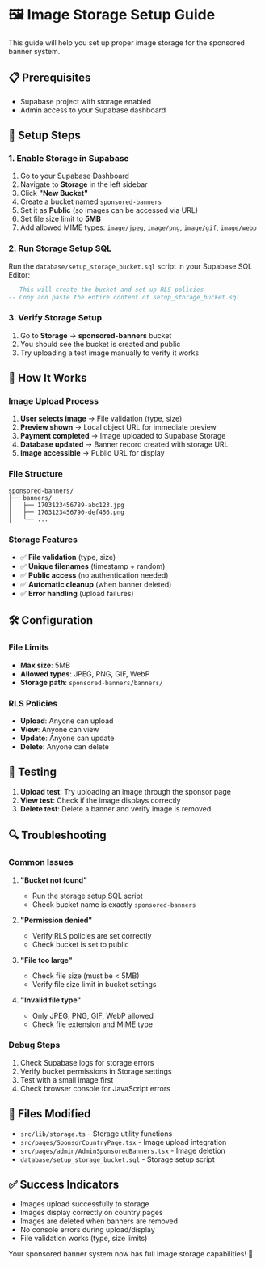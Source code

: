 # 🖼️ Image Storage Setup Guide

This guide will help you set up proper image storage for the sponsored banner system.

## 📋 Prerequisites

- Supabase project with storage enabled
- Admin access to your Supabase dashboard

## 🚀 Setup Steps

### 1. Enable Storage in Supabase

1. Go to your Supabase Dashboard
2. Navigate to **Storage** in the left sidebar
3. Click **"New Bucket"**
4. Create a bucket named `sponsored-banners`
5. Set it as **Public** (so images can be accessed via URL)
6. Set file size limit to **5MB**
7. Add allowed MIME types: `image/jpeg`, `image/png`, `image/gif`, `image/webp`

### 2. Run Storage Setup SQL

Run the `database/setup_storage_bucket.sql` script in your Supabase SQL Editor:

```sql
-- This will create the bucket and set up RLS policies
-- Copy and paste the entire content of setup_storage_bucket.sql
```

### 3. Verify Storage Setup

1. Go to **Storage** → **sponsored-banners** bucket
2. You should see the bucket is created and public
3. Try uploading a test image manually to verify it works

## 🔧 How It Works

### Image Upload Process

1. **User selects image** → File validation (type, size)
2. **Preview shown** → Local object URL for immediate preview
3. **Payment completed** → Image uploaded to Supabase Storage
4. **Database updated** → Banner record created with storage URL
5. **Image accessible** → Public URL for display

### File Structure

```
sponsored-banners/
├── banners/
│   ├── 1703123456789-abc123.jpg
│   ├── 1703123456790-def456.png
│   └── ...
```

### Storage Features

- ✅ **File validation** (type, size)
- ✅ **Unique filenames** (timestamp + random)
- ✅ **Public access** (no authentication needed)
- ✅ **Automatic cleanup** (when banner deleted)
- ✅ **Error handling** (upload failures)

## 🛠️ Configuration

### File Limits
- **Max size**: 5MB
- **Allowed types**: JPEG, PNG, GIF, WebP
- **Storage path**: `sponsored-banners/banners/`

### RLS Policies
- **Upload**: Anyone can upload
- **View**: Anyone can view
- **Update**: Anyone can update
- **Delete**: Anyone can delete

## 🧪 Testing

1. **Upload test**: Try uploading an image through the sponsor page
2. **View test**: Check if the image displays correctly
3. **Delete test**: Delete a banner and verify image is removed

## 🔍 Troubleshooting

### Common Issues

1. **"Bucket not found"**
   - Run the storage setup SQL script
   - Check bucket name is exactly `sponsored-banners`

2. **"Permission denied"**
   - Verify RLS policies are set correctly
   - Check bucket is set to public

3. **"File too large"**
   - Check file size (must be < 5MB)
   - Verify file size limit in bucket settings

4. **"Invalid file type"**
   - Only JPEG, PNG, GIF, WebP allowed
   - Check file extension and MIME type

### Debug Steps

1. Check Supabase logs for storage errors
2. Verify bucket permissions in Storage settings
3. Test with a small image first
4. Check browser console for JavaScript errors

## 📁 Files Modified

- `src/lib/storage.ts` - Storage utility functions
- `src/pages/SponsorCountryPage.tsx` - Image upload integration
- `src/pages/admin/AdminSponsoredBanners.tsx` - Image deletion
- `database/setup_storage_bucket.sql` - Storage setup script

## ✅ Success Indicators

- Images upload successfully to storage
- Images display correctly on country pages
- Images are deleted when banners are removed
- No console errors during upload/display
- File validation works (type, size limits)

Your sponsored banner system now has full image storage capabilities! 🎉
